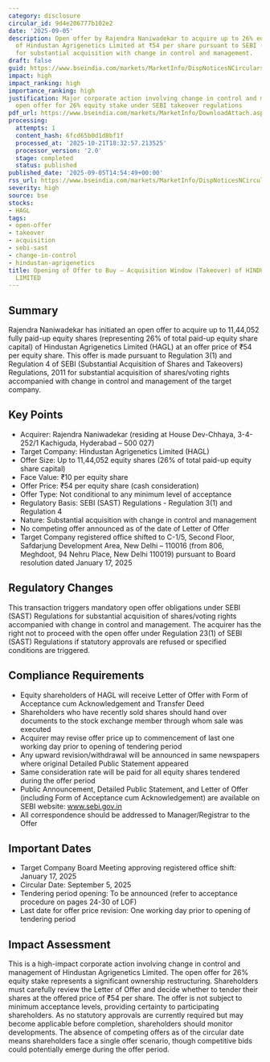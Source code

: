 ```yaml
---
category: disclosure
circular_id: 9d4e206777b102e2
date: '2025-09-05'
description: Open offer by Rajendra Naniwadekar to acquire up to 26% equity shares
  of Hindustan Agrigenetics Limited at ₹54 per share pursuant to SEBI (SAST) Regulations
  for substantial acquisition with change in control and management.
draft: false
guid: https://www.bseindia.com/markets/MarketInfo/DispNoticesNCirculars.aspx?Noticeid={D7748BFA-E247-4689-BE2C-05B343039764}&noticeno=20250905-43&dt=09/05/2025&icount=43&totcount=43&flag=0
impact: high
impact_ranking: high
importance_ranking: high
justification: Major corporate action involving change in control and management through
  open offer for 26% equity stake under SEBI takeover regulations
pdf_url: https://www.bseindia.com/markets/MarketInfo/DownloadAttach.aspx?id=20250905-43&attachedId=adde7f65-9db5-4097-b1d0-09128d516e1d
processing:
  attempts: 1
  content_hash: 6fcd65b0d1d8bf1f
  processed_at: '2025-10-21T18:32:57.213525'
  processor_version: '2.0'
  stage: completed
  status: published
published_date: '2025-09-05T14:54:49+00:00'
rss_url: https://www.bseindia.com/markets/MarketInfo/DispNoticesNCirculars.aspx?Noticeid={D7748BFA-E247-4689-BE2C-05B343039764}&noticeno=20250905-43&dt=09/05/2025&icount=43&totcount=43&flag=0
severity: high
source: bse
stocks:
- HAGL
tags:
- open-offer
- takeover
- acquisition
- sebi-sast
- change-in-control
- hindustan-agrigenetics
title: Opening of Offer to Buy – Acquisition Window (Takeover) of HINDUSTAN AGRIGENETICS
  LIMITED
---
```


## Summary

Rajendra Naniwadekar has initiated an open offer to acquire up to 11,44,052 fully paid-up equity shares (representing 26% of total paid-up equity share capital) of Hindustan Agrigenetics Limited (HAGL) at an offer price of ₹54 per equity share. This offer is made pursuant to Regulation 3(1) and Regulation 4 of SEBI (Substantial Acquisition of Shares and Takeovers) Regulations, 2011 for substantial acquisition of shares/voting rights accompanied with change in control and management of the target company.

## Key Points

- Acquirer: Rajendra Naniwadekar (residing at House Dev-Chhaya, 3-4-252/1 Kachiguda, Hyderabad – 500 027)
- Target Company: Hindustan Agrigenetics Limited (HAGL)
- Offer Size: Up to 11,44,052 equity shares (26% of total paid-up equity share capital)
- Face Value: ₹10 per equity share
- Offer Price: ₹54 per equity share (cash consideration)
- Offer Type: Not conditional to any minimum level of acceptance
- Regulatory Basis: SEBI (SAST) Regulations - Regulation 3(1) and Regulation 4
- Nature: Substantial acquisition with change in control and management
- No competing offer announced as of the date of Letter of Offer
- Target Company registered office shifted to C-1/5, Second Floor, Safdarjung Development Area, New Delhi – 110016 (from 806, Meghdoot, 94 Nehru Place, New Delhi 110019) pursuant to Board resolution dated January 17, 2025

## Regulatory Changes

This transaction triggers mandatory open offer obligations under SEBI (SAST) Regulations for substantial acquisition of shares/voting rights accompanied with change in control and management. The acquirer has the right not to proceed with the open offer under Regulation 23(1) of SEBI (SAST) Regulations if statutory approvals are refused or specified conditions are triggered.

## Compliance Requirements

- Equity shareholders of HAGL will receive Letter of Offer with Form of Acceptance cum Acknowledgement and Transfer Deed
- Shareholders who have recently sold shares should hand over documents to the stock exchange member through whom sale was executed
- Acquirer may revise offer price up to commencement of last one working day prior to opening of tendering period
- Any upward revision/withdrawal will be announced in same newspapers where original Detailed Public Statement appeared
- Same consideration rate will be paid for all equity shares tendered during the offer period
- Public Announcement, Detailed Public Statement, and Letter of Offer (including Form of Acceptance cum Acknowledgement) are available on SEBI website: www.sebi.gov.in
- All correspondence should be addressed to Manager/Registrar to the Offer

## Important Dates

- Target Company Board Meeting approving registered office shift: January 17, 2025
- Circular Date: September 5, 2025
- Tendering period opening: To be announced (refer to acceptance procedure on pages 24-30 of LOF)
- Last date for offer price revision: One working day prior to opening of tendering period

## Impact Assessment

This is a high-impact corporate action involving change in control and management of Hindustan Agrigenetics Limited. The open offer for 26% equity stake represents a significant ownership restructuring. Shareholders must carefully review the Letter of Offer and decide whether to tender their shares at the offered price of ₹54 per share. The offer is not subject to minimum acceptance levels, providing certainty to participating shareholders. As no statutory approvals are currently required but may become applicable before completion, shareholders should monitor developments. The absence of competing offers as of the circular date means shareholders face a single offer scenario, though competitive bids could potentially emerge during the offer period.